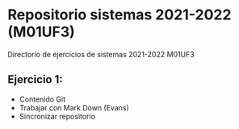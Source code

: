 # Repositorio sistemas 2021-2022 (M01UF3)
Directorio de ejercicios de sistemas 2021-2022 M01UF3


## Ejercicio 1:
* Contenido Git
* Trabajar con Mark Down (Evans)
* Sincronizar repositorio
